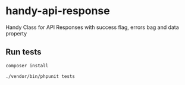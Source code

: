# handy-api-response
Handy Class for API Responses with success flag, errors bag and data property

## Run tests

```bash
composer install

./vendor/bin/phpunit tests
```
